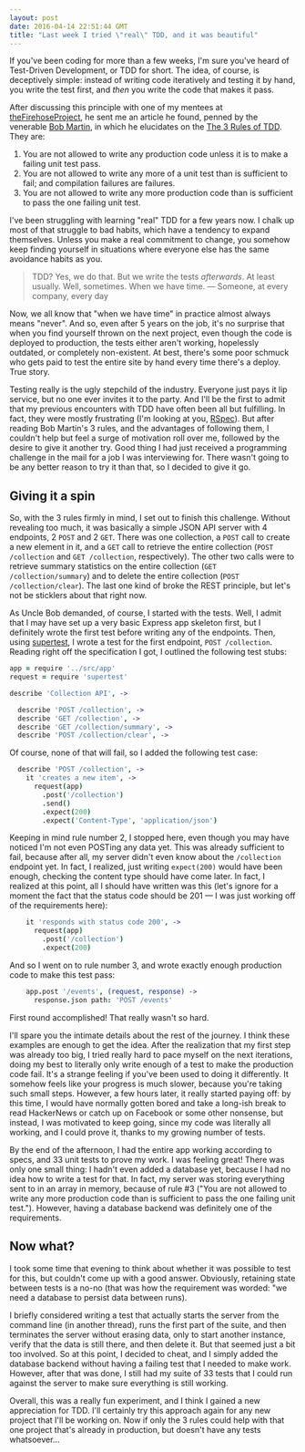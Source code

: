 ```yaml
---
layout: post
date: 2016-04-14 22:51:44 GMT
title: "Last week I tried \"real\" TDD, and it was beautiful"
---
```

If you've been coding for more than a few weeks, I'm sure you've heard of Test-Driven Development, or TDD for short. The idea, of course, is deceptively simple: instead of writing code iteratively and testing it by hand, you write the test first, and *then* you write the code that makes it pass.

After discussing this principle with one of my mentees at [theFirehoseProject][tfhp], he sent me an article he found, penned by the venerable [Bob Martin][bmtw], in which he elucidates on the [The 3 Rules of TDD][3rtdd].  They are:

<!-- more -->

1. You are not allowed to write any production code unless it is to make a failing unit test pass.
2. You are not allowed to write any more of a unit test than is sufficient to fail; and compilation failures are failures.
3. You are not allowed to write any more production code than is sufficient to pass the one failing unit test.

I've been struggling with learning "real" TDD for a few years now. I chalk  up most of that struggle to bad habits, which have a tendency to expand themselves. Unless you make a real commitment to change, you somehow keep finding yourself in situations where everyone else has the same avoidance habits as you.

> TDD? Yes, we do that. But we write the tests *afterwards*. At least usually. Well, sometimes. When we have time.  — Someone, at every company, every day

Now, we all know that "when we have time" in practice almost always means "never". And so, even after 5 years on the job, it's no surprise that when you find yourself thrown on the next project, even though the code is deployed to production, the tests either aren't working, hopelessly outdated, or completely non-existent. At best, there's some poor schmuck who gets paid to test the entire site by hand every time there's a deploy. True story.

Testing really is the ugly stepchild of the industry. Everyone just pays it lip service, but no one ever invites it to the party. And I'll be the first to admit that my previous encounters with TDD have often been all but fulfilling. In fact, they were mostly frustrating (I'm looking at you, [RSpec][rspec]). But after reading Bob Martin's 3 rules, and the advantages of following them, I couldn't help but feel a surge of motivation roll over me, followed by the desire to give it another try. Good thing I had just received a programming challenge in the mail for a job I was interviewing for. There wasn't going to be any better reason to try it than that, so I decided to give it go.

## Giving it a spin

So, with the 3 rules firmly in mind, I set out to finish this challenge. Without revealing too much, it was basically a simple JSON API server with 4 endpoints, 2 `POST` and 2 `GET`. There was one collection, a `POST` call to create a new element in it,  and a `GET` call to retrieve the entire collection (`POST /collection` and `GET /collection`, respectively). The other two calls were to retrieve summary statistics on the entire collection (`GET /collection/summary`) and to delete the entire collection (`POST /collection/clear`). The last one kind of broke the REST principle, but let's not be sticklers about that right now.

As Uncle Bob demanded, of course, I started with the tests. Well, I admit that I may have set up a very basic Express app skeleton first, but I definitely wrote the first test before writing any of the endpoints. Then, using [supertest][spt], I wrote a test for the first endpoint, `POST /collection`.  Reading right off the specification I got, I outlined the following test stubs:

```coffeescript
app = require '../src/app'
request = require 'supertest'

describe 'Collection API', ->

  describe 'POST /collection', ->
  describe 'GET /collection', ->
  describe 'GET /collection/summary', ->
  describe 'POST /collection/clear', ->
```

Of course, none of that will fail, so I added the following test case:

```coffeescript
  describe 'POST /collection', ->
    it 'creates a new item', ->
      request(app)
        .post('/collection')
        .send()
        .expect(200)
        .expect('Content-Type', 'application/json')
```

Keeping in mind rule number 2, I stopped here, even though you may have noticed I'm not even POSTing any data yet. This was already sufficient to fail, because after all, my server didn't even know about the `/collection` endpoint yet. In fact, I realized, just writing `expect(200)` would have been enough, checking the content type should have come later. In fact, I realized at this point, all I should have written was this (let's ignore for a moment the fact that the status code should be 201 — I was just working off of the requirements here):

```coffeescript
    it 'responds with status code 200', ->
      request(app)
        .post('/collection')
        .expect(200)
```

 And so I went on to rule number 3, and wrote exactly enough production code to make this test pass:

```coffeescript
    app.post '/events', (request, response) ->
      response.json path: 'POST /events'
```

First round accomplished! That really wasn't so hard.

I'll spare you the intimate details about the rest of the journey. I think these examples are enough to get the idea. After the realization that my first step was already too big, I tried really hard to pace myself on the next iterations, doing my best to literally only write enough of a test to make the production code fail. It's a strange feeling if you've been used to doing it differently. It somehow feels like your progress is much slower, because you're taking such small steps. However, a few hours later, it really started paying off: by this time, I would have normally gotten bored and take a long-ish break to read HackerNews or catch up on Facebook or some other nonsense, but instead, I was motivated to keep going, since my code was literally all working, and I could prove it, thanks to my growing number of tests.

By the end of the afternoon, I had the entire app working according to specs, and 33 unit tests to prove my work. I was feeling great! There was only one small thing: I hadn't even added a database yet, because I had no idea how to write a test for that. In fact, my server was storing everything sent to in an array in memory, because of rule #3 ("You are not allowed to write any more production code than is sufficient to pass the one failing unit test."). However, having a database backend was definitely one of the requirements.

## Now what?

I took some time that evening to think about whether it was possible to test for this, but couldn't come up with a good answer. Obviously, retaining state between tests is a no-no (that was how the requirement was worded: "we need a database to persist data between runs).

I briefly considered writing a test that actually starts the server from the command line (in another thread), runs the first part of the suite, and then terminates the server without erasing data, only to start another instance, verify that the data is still there, and then delete it. But that seemed just a bit too involved. So at this point, I decided to cheat, and I simply added the database backend without having a failing test that I needed to make work. However, after that was done, I still had my suite of 33 tests that I could run against the server to make sure everything is still working.

Overall, this was a really fun experiment, and I think I gained a new appreciation for TDD. I'll certainly try this approach again for any new project that I'll be working on. Now if only the 3 rules could help with that one project that's already in production, but doesn't have any tests whatsoever...

[tfhp]: http://www.thefirehoseproject.com/
[bmtw]: https://twitter.com/unclebobmartin
[3rtdd]: http://butunclebob.com/ArticleS.UncleBob.TheThreeRulesOfTdd
[rspec]: http://www.rubyinside.com/dhh-offended-by-rspec-debate-4610.html
[spt]: https://github.com/visionmedia/supertest
